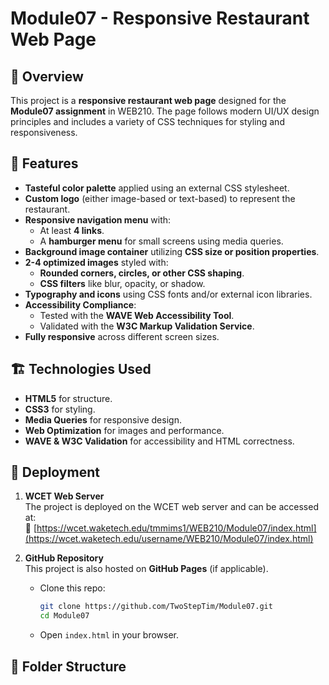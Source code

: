 # Module07 - Responsive Restaurant Web Page

## 📌 Overview
This project is a **responsive restaurant web page** designed for the **Module07 assignment** in WEB210. The page follows modern UI/UX design principles and includes a variety of CSS techniques for styling and responsiveness.

## 🎨 Features
- **Tasteful color palette** applied using an external CSS stylesheet.
- **Custom logo** (either image-based or text-based) to represent the restaurant.
- **Responsive navigation menu** with:
  - At least **4 links**.
  - A **hamburger menu** for small screens using media queries.
- **Background image container** utilizing **CSS size or position properties**.
- **2-4 optimized images** styled with:
  - **Rounded corners, circles, or other CSS shaping**.
  - **CSS filters** like blur, opacity, or shadow.
- **Typography and icons** using CSS fonts and/or external icon libraries.
- **Accessibility Compliance**:
  - Tested with the **WAVE Web Accessibility Tool**.
  - Validated with the **W3C Markup Validation Service**.
- **Fully responsive** across different screen sizes.

## 🏗️ Technologies Used
- **HTML5** for structure.
- **CSS3** for styling.
- **Media Queries** for responsive design.
- **Web Optimization** for images and performance.
- **WAVE & W3C Validation** for accessibility and HTML correctness.

## 🚀 Deployment
1. **WCET Web Server**  
   The project is deployed on the WCET web server and can be accessed at:  
   🔗 [https://wcet.waketech.edu/tmmims1/WEB210/Module07/index.html](https://wcet.waketech.edu/username/WEB210/Module07/index.html)  
   
2. **GitHub Repository**  
   This project is also hosted on **GitHub Pages** (if applicable).  

   - Clone this repo:  
     ```bash
     git clone https://github.com/TwoStepTim/Module07.git
     cd Module07
     ```
   - Open `index.html` in your browser.

## 📁 Folder Structure
